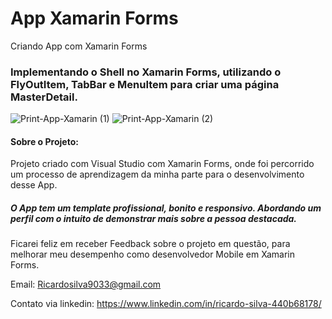 # App Xamarin Forms
Criando App com Xamarin Forms 
### Implementando o Shell no Xamarin Forms, utilizando o FlyOutItem, TabBar e MenuItem para criar uma página MasterDetail.

![Print-App-Xamarin (1)](https://user-images.githubusercontent.com/53840578/80934606-60b4ce80-8d9f-11ea-945d-40d85165585e.jpeg)
![Print-App-Xamarin (2)](https://user-images.githubusercontent.com/53840578/80934607-614d6500-8d9f-11ea-9a7d-c8f6897bfca0.jpeg)

#### Sobre o Projeto:
Projeto criado com Visual Studio com Xamarin Forms, onde foi percorrido um processo de aprendizagem da minha parte para o desenvolvimento desse App. 

##### O App tem um template profissional, bonito e responsivo. Abordando um perfil com o intuito de demonstrar mais sobre a pessoa destacada.

Ficarei feliz em receber Feedback sobre o projeto em questão, para melhorar meu desempenho como desenvolvedor Mobile em Xamarin Forms.

Email: Ricardosilva9033@gmail.com

Contato via linkedin: https://www.linkedin.com/in/ricardo-silva-440b68178/
